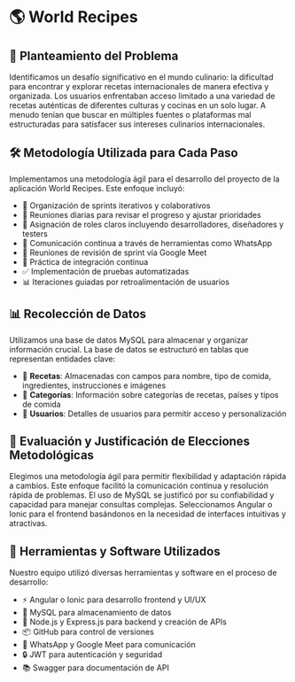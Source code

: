 # 🌎 World Recipes

## 🎯 Planteamiento del Problema

Identificamos un desafío significativo en el mundo culinario: la dificultad para encontrar y explorar recetas internacionales de manera efectiva y organizada. Los usuarios enfrentaban acceso limitado a una variedad de recetas auténticas de diferentes culturas y cocinas en un solo lugar. A menudo tenían que buscar en múltiples fuentes o plataformas mal estructuradas para satisfacer sus intereses culinarios internacionales.

## 🛠️ Metodología Utilizada para Cada Paso

Implementamos una metodología ágil para el desarrollo del proyecto de la aplicación World Recipes. Este enfoque incluyó:

- 🔄 Organización de sprints iterativos y colaborativos
- 📅 Reuniones diarias para revisar el progreso y ajustar prioridades
- 👥 Asignación de roles claros incluyendo desarrolladores, diseñadores y testers
- 💬 Comunicación continua a través de herramientas como WhatsApp
- 🎥 Reuniones de revisión de sprint vía Google Meet
- 🔄 Práctica de integración continua
- ✅ Implementación de pruebas automatizadas
- 📊 Iteraciones guiadas por retroalimentación de usuarios

## 📊 Recolección de Datos

Utilizamos una base de datos MySQL para almacenar y organizar información crucial. La base de datos se estructuró en tablas que representan entidades clave:

- 🍳 **Recetas**: Almacenadas con campos para nombre, tipo de comida, ingredientes, instrucciones e imágenes
- 📑 **Categorías**: Información sobre categorías de recetas, países y tipos de comida
- 👤 **Usuarios**: Detalles de usuarios para permitir acceso y personalización

## 📝 Evaluación y Justificación de Elecciones Metodológicas

Elegimos una metodología ágil para permitir flexibilidad y adaptación rápida a cambios. Este enfoque facilitó la comunicación continua y resolución rápida de problemas. El uso de MySQL se justificó por su confiabilidad y capacidad para manejar consultas complejas. Seleccionamos Angular o Ionic para el frontend basándonos en la necesidad de interfaces intuitivas y atractivas.

## 🔧 Herramientas y Software Utilizados

Nuestro equipo utilizó diversas herramientas y software en el proceso de desarrollo:

- ⚡ Angular o Ionic para desarrollo frontend y UI/UX
- 💾 MySQL para almacenamiento de datos
- 🚀 Node.js y Express.js para backend y creación de APIs
- 📦 GitHub para control de versiones
- 📱 WhatsApp y Google Meet para comunicación
- 🔒 JWT para autenticación y seguridad
- 📚 Swagger para documentación de API
